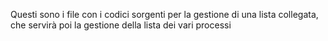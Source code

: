 Questi sono i file con i codici sorgenti per la gestione di una lista collegata,
che servirà poi la gestione della lista dei vari processi

